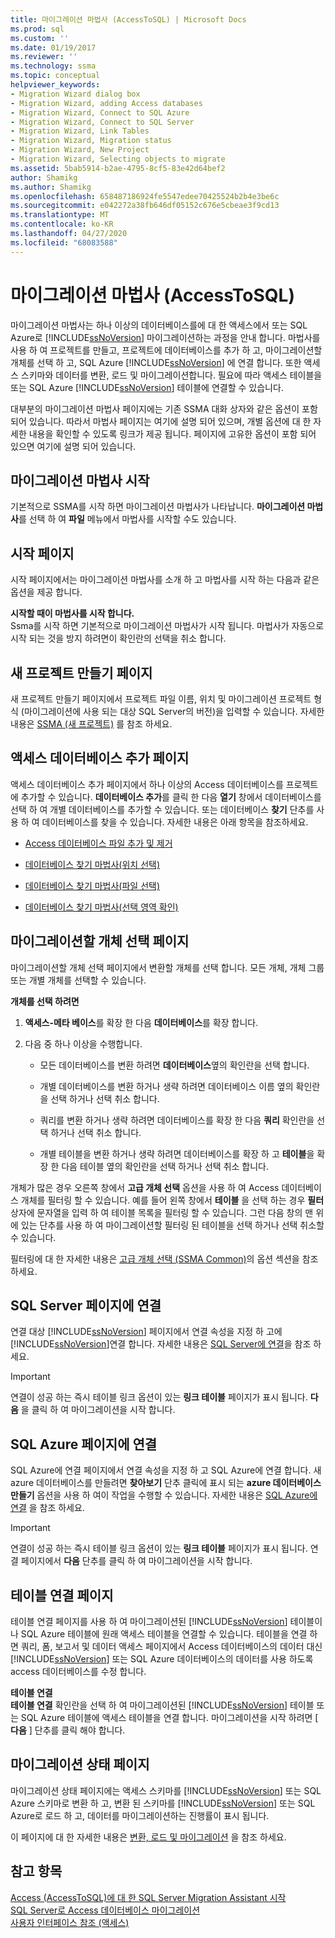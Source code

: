 ```yaml
---
title: 마이그레이션 마법사 (AccessToSQL) | Microsoft Docs
ms.prod: sql
ms.custom: ''
ms.date: 01/19/2017
ms.reviewer: ''
ms.technology: ssma
ms.topic: conceptual
helpviewer_keywords:
- Migration Wizard dialog box
- Migration Wizard, adding Access databases
- Migration Wizard, Connect to SQL Azure
- Migration Wizard, Connect to SQL Server
- Migration Wizard, Link Tables
- Migration Wizard, Migration status
- Migration Wizard, New Project
- Migration Wizard, Selecting objects to migrate
ms.assetid: 5bab5914-b2ae-4795-8cf5-83e42d64bef2
author: Shamikg
ms.author: Shamikg
ms.openlocfilehash: 658487186924fe5547edee70425524b2b4e3be6c
ms.sourcegitcommit: e042272a38fb646df05152c676e5cbeae3f9cd13
ms.translationtype: MT
ms.contentlocale: ko-KR
ms.lasthandoff: 04/27/2020
ms.locfileid: "68083588"
---
```

# <a name="migration-wizard-accesstosql"></a>마이그레이션 마법사 (AccessToSQL)
마이그레이션 마법사는 하나 이상의 데이터베이스를에 대 한 액세스에서 또는 SQL Azure로 [!INCLUDE[ssNoVersion](../../includes/ssnoversion-md.md)] 마이그레이션하는 과정을 안내 합니다. 마법사를 사용 하 여 프로젝트를 만들고, 프로젝트에 데이터베이스를 추가 하 고, 마이그레이션할 개체를 선택 하 고, SQL Azure [!INCLUDE[ssNoVersion](../../includes/ssnoversion-md.md)] 에 연결 합니다. 또한 액세스 스키마와 데이터를 변환, 로드 및 마이그레이션합니다. 필요에 따라 액세스 테이블을 또는 SQL Azure [!INCLUDE[ssNoVersion](../../includes/ssnoversion-md.md)] 테이블에 연결할 수 있습니다.  
  
대부분의 마이그레이션 마법사 페이지에는 기존 SSMA 대화 상자와 같은 옵션이 포함 되어 있습니다. 따라서 마법사 페이지는 여기에 설명 되어 있으며, 개별 옵션에 대 한 자세한 내용을 확인할 수 있도록 링크가 제공 됩니다. 페이지에 고유한 옵션이 포함 되어 있으면 여기에 설명 되어 있습니다.  
  
## <a name="starting-the-migration-wizard"></a>마이그레이션 마법사 시작  
기본적으로 SSMA를 시작 하면 마이그레이션 마법사가 나타납니다. **마이그레이션 마법사**를 선택 하 여 **파일** 메뉴에서 마법사를 시작할 수도 있습니다.  
  
## <a name="welcome-page"></a>시작 페이지  
시작 페이지에서는 마이그레이션 마법사를 소개 하 고 마법사를 시작 하는 다음과 같은 옵션을 제공 합니다.  
  
**시작할 때이 마법사를 시작 합니다.**  
Ssma를 시작 하면 기본적으로 마이그레이션 마법사가 시작 됩니다. 마법사가 자동으로 시작 되는 것을 방지 하려면이 확인란의 선택을 취소 합니다.  
  
## <a name="create-new-project-page"></a>새 프로젝트 만들기 페이지  
새 프로젝트 만들기 페이지에서 프로젝트 파일 이름, 위치 및 마이그레이션 프로젝트 형식 (마이그레이션에 사용 되는 대상 SQL Server의 버전)을 입력할 수 있습니다. 자세한 내용은 [SSMA (새 프로젝트)](https://msdn.microsoft.com/ca294f6d-eeb5-42ca-9306-156281a3f0f3) 를 참조 하세요.  
  
## <a name="add-access-databases-page"></a>액세스 데이터베이스 추가 페이지  
액세스 데이터베이스 추가 페이지에서 하나 이상의 Access 데이터베이스를 프로젝트에 추가할 수 있습니다. **데이터베이스 추가**를 클릭 한 다음 **열기** 창에서 데이터베이스를 선택 하 여 개별 데이터베이스를 추가할 수 있습니다. 또는 데이터베이스 **찾기** 단추를 사용 하 여 데이터베이스를 찾을 수 있습니다. 자세한 내용은 아래 항목을 참조하세요.  
  
-   [Access 데이터베이스 파일 추가 및 제거](adding-and-removing-access-database-files-accesstosql.md)  
  
-   [데이터베이스 찾기 마법사(위치 선택)](https://msdn.microsoft.com/00b2d32a-998b-47a7-b25c-589b5bd6777a)  
  
-   [데이터베이스 찾기 마법사(파일 선택)](https://msdn.microsoft.com/2f574a34-4bab-40a4-89a8-ad4907ffc3fd)  
  
-   [데이터베이스 찾기 마법사(선택 영역 확인)](https://msdn.microsoft.com/62e20e03-50cc-4ac8-8072-524d194d2ec3)  
  
## <a name="select-objects-to-migrate-page"></a>마이그레이션할 개체 선택 페이지  
마이그레이션할 개체 선택 페이지에서 변환할 개체를 선택 합니다. 모든 개체, 개체 그룹 또는 개별 개체를 선택할 수 있습니다.  
  
**개체를 선택 하려면**  
  
1.  **액세스-메타 베이스**를 확장 한 다음 **데이터베이스**를 확장 합니다.  
  
2.  다음 중 하나 이상을 수행합니다.  
  
    -   모든 데이터베이스를 변환 하려면 **데이터베이스**옆의 확인란을 선택 합니다.  
  
    -   개별 데이터베이스를 변환 하거나 생략 하려면 데이터베이스 이름 옆의 확인란을 선택 하거나 선택 취소 합니다.  
  
    -   쿼리를 변환 하거나 생략 하려면 데이터베이스를 확장 한 다음 **쿼리** 확인란을 선택 하거나 선택 취소 합니다.  
  
    -   개별 테이블을 변환 하거나 생략 하려면 데이터베이스를 확장 하 고 **테이블**을 확장 한 다음 테이블 옆의 확인란을 선택 하거나 선택 취소 합니다.  
  
개체가 많은 경우 오른쪽 창에서 **고급 개체 선택** 옵션을 사용 하 여 Access 데이터베이스 개체를 필터링 할 수 있습니다. 예를 들어 왼쪽 창에서 **테이블** 을 선택 하는 경우 **필터** 상자에 문자열을 입력 하 여 테이블 목록을 필터링 할 수 있습니다. 그런 다음 창의 맨 위에 있는 단추를 사용 하 여 마이그레이션할 필터링 된 테이블을 선택 하거나 선택 취소할 수 있습니다.  
  
필터링에 대 한 자세한 내용은 [고급 개체 선택 (SSMA Common)](https://msdn.microsoft.com/f53b0c79-5473-410a-a0dc-d8f544f7a63c)의 옵션 섹션을 참조 하세요.  
  
## <a name="connect-to-sql-server-page"></a>SQL Server 페이지에 연결  
연결 대상 [!INCLUDE[ssNoVersion](../../includes/ssnoversion-md.md)] 페이지에서 연결 속성을 지정 하 고에 [!INCLUDE[ssNoVersion](../../includes/ssnoversion-md.md)]연결 합니다. 자세한 내용은 [SQL Server에 연결](connect-to-sql-server-accesstosql.md)을 참조 하세요.
  
> [!IMPORTANT]  
> 연결이 성공 하는 즉시 테이블 링크 옵션이 있는 **링크 테이블** 페이지가 표시 됩니다. **다음** 을 클릭 하 여 마이그레이션을 시작 합니다.  
  
## <a name="connect-to-sql-azure-page"></a>SQL Azure 페이지에 연결  
SQL Azure에 연결 페이지에서 연결 속성을 지정 하 고 SQL Azure에 연결 합니다. 새 azure 데이터베이스를 만들려면 **찾아보기** 단추 클릭에 표시 되는 **azure 데이터베이스 만들기** 옵션을 사용 하 여이 작업을 수행할 수 있습니다. 자세한 내용은 [SQL Azure에 연결](connect-to-azure-sql-db-accesstosql.md) 을 참조 하세요.  
  
> [!IMPORTANT]  
> 연결이 성공 하는 즉시 테이블 링크 옵션이 있는 **링크 테이블** 페이지가 표시 됩니다. 연결 페이지에서 **다음** 단추를 클릭 하 여 마이그레이션을 시작 합니다.  
  
## <a name="link-tables-page"></a>테이블 연결 페이지  
테이블 연결 페이지를 사용 하 여 마이그레이션된 [!INCLUDE[ssNoVersion](../../includes/ssnoversion-md.md)] 테이블이 나 SQL Azure 테이블에 원래 액세스 테이블을 연결할 수 있습니다. 테이블을 연결 하면 쿼리, 폼, 보고서 및 데이터 액세스 페이지에서 Access 데이터베이스의 데이터 대신 [!INCLUDE[ssNoVersion](../../includes/ssnoversion-md.md)] 또는 SQL Azure 데이터베이스의 데이터를 사용 하도록 access 데이터베이스를 수정 합니다.  
  
**테이블 연결**  
**테이블 연결** 확인란을 선택 하 여 마이그레이션된 [!INCLUDE[ssNoVersion](../../includes/ssnoversion-md.md)] 테이블 또는 SQL Azure 테이블에 액세스 테이블을 연결 합니다. 마이그레이션을 시작 하려면 [ **다음** ] 단추를 클릭 해야 합니다.  
  
## <a name="migration-status-page"></a>마이그레이션 상태 페이지  
마이그레이션 상태 페이지에는 액세스 스키마를 [!INCLUDE[ssNoVersion](../../includes/ssnoversion-md.md)] 또는 SQL Azure 스키마로 변환 하 고, 변환 된 스키마를 [!INCLUDE[ssNoVersion](../../includes/ssnoversion-md.md)] 또는 SQL Azure로 로드 하 고, 데이터를 마이그레이션하는 진행률이 표시 됩니다.  
  
이 페이지에 대 한 자세한 내용은 [변환, 로드 및 마이그레이션](https://msdn.microsoft.com/4ec83e96-88a5-4b7b-8d5a-f3429d9a936b) 을 참조 하세요.  
  
## <a name="see-also"></a>참고 항목  
[Access &#40;AccessToSQL&#41;에 대 한 SQL Server Migration Assistant 시작](../../ssma/access/getting-started-with-sql-server-migration-assistant-for-access-accesstosql.md)  
[SQL Server로 Access 데이터베이스 마이그레이션](migrating-access-databases-to-sql-server-azure-sql-db-accesstosql.md)  
[사용자 인터페이스 참조 (액세스)](https://msdn.microsoft.com/af24c303-4a41-449b-9c86-d6558a97e839)  
  
